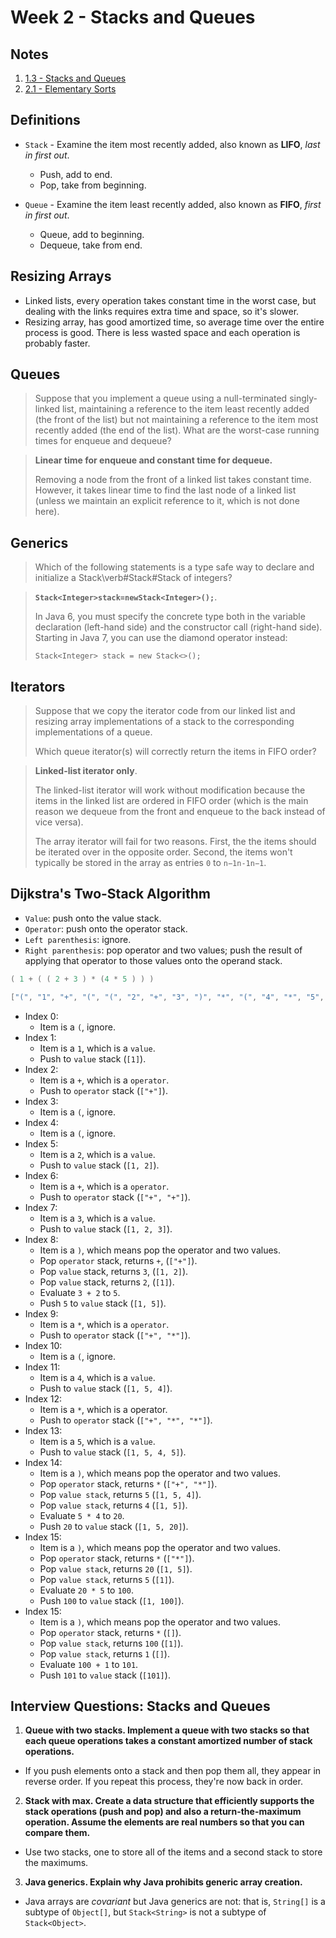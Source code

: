 # Week 2 - Stacks and Queues

## Notes

1. [1.3 - Stacks and Queues](./1.3_stacks_and_queues)
2. [2.1 - Elementary Sorts](./2.1_elementary_sorts)

## Definitions

- `Stack` - Examine the item most recently added, also known as **LIFO**, *last in first out*.
    + Push, add to end.
    + Pop, take from beginning.

- `Queue` - Examine the item least recently added, also known as **FIFO**, *first in first out*.
    + Queue, add to beginning.
    + Dequeue, take from end.

## Resizing Arrays

- Linked lists, every operation takes constant time in the worst case, but dealing with the links requires extra time and space, so it's slower.
- Resizing array, has good amortized time, so average time over the entire process is good. There is less wasted space and each operation is probably faster.

## Queues

> Suppose that you implement a queue using a null-terminated singly-linked list, maintaining a reference to the item least recently added (the front of the list) but not maintaining a reference to the item most recently added (the end of the list). What are the worst-case running times for enqueue and dequeue?

> **Linear time for enqueue and constant time for dequeue.**
>
> Removing a node from the front of a linked list takes constant time. However, it takes linear time to find the last node of a linked list (unless we maintain an explicit reference to it, which is not done here).

## Generics

> Which of the following statements is a type safe way to declare and initialize a Stack\verb#Stack#Stack of integers?

> **`Stack<Integer>stack=newStack<Integer>();`**.
>
> In Java 6, you must specify the concrete type both in the variable declaration (left-hand side) and the constructor call (right-hand side). Starting in Java 7, you can use the diamond operator instead:
>
> `Stack<Integer> stack = new Stack<>();`

## Iterators

> Suppose that we copy the iterator code from our linked list and resizing array implementations of a stack to the corresponding implementations of a queue.
>
> Which queue iterator(s) will correctly return the items in FIFO order?

> **Linked-list iterator only**.
>
> The linked-list iterator will work without modification because the items in the linked list are ordered in FIFO order (which is the main reason we dequeue from the front and enqueue to the back instead of vice versa).
>
> The array iterator will fail for two reasons. First, the the items should be iterated over in the opposite order. Second, the items won't typically be stored in the array as entries `0` to `n−1n-1n−1`.

## Dijkstra's Two-Stack Algorithm

- `Value`: push onto the value stack.
- `Operator`: push onto the operator stack.
- `Left parenthesis`: ignore.
- `Right parenthesis`: pop operator and two values; push the result of applying that operator to those values onto the operand stack.

```java
( 1 + ( ( 2 + 3 ) * (4 * 5 ) ) )
```

```java
["(", "1", "+", "(", "(", "2", "+", "3", ")", "*", "(", "4", "*", "5", ")", ")", ")"]
```

- Index 0:
    + Item is a `(`, ignore.
- Index 1:
    + Item is a `1`, which is a `value`.
    + Push to `value` stack (`[1]`).
- Index 2:
    + Item is a `+`, which is a `operator`.
    + Push to `operator` stack (`["+"]`).
- Index 3:
    + Item is a `(`, ignore.
- Index 4:
    + Item is a `(`, ignore.
- Index 5:
    + Item is a `2`, which is a `value`.
    + Push to `value` stack (`[1, 2]`).
- Index 6:
    + Item is a `+`, which is a `operator`.
    + Push to `operator` stack (`["+", "+"]`).
- Index 7:
    + Item is a `3`, which is a `value`.
    + Push to `value` stack (`[1, 2, 3]`).
- Index 8:
    + Item is a `)`, which means pop the operator and two values.
    + Pop `operator` stack, returns `+`, (`["+"]`).
    + Pop `value` stack, returns `3`, (`[1, 2]`).
    + Pop `value` stack, returns `2`, (`[1]`).
    + Evaluate `3 + 2` to `5`.
    + Push `5` to `value` stack (`[1, 5]`).
- Index 9:
    + Item is a `*`, which is a `operator`.
    + Push to `operator` stack (`["+", "*"]`).
- Index 10:
    + Item is a `(`, ignore.
- Index 11:
    + Item is a `4`, which is a `value`.
    + Push to `value` stack (`[1, 5, 4]`).
- Index 12:
    + Item is a `*`, which is a operator.
    + Push to `operator` stack (`["+", "*", "*"]`).
- Index 13:
    + Item is a `5`, which is a `value`.
    + Push to `value` stack (`[1, 5, 4, 5]`).
- Index 14:
    + Item is a `)`, which means pop the operator and two values.
    + Pop `operator` stack, returns `*` (`["+", "*"]`).
    + Pop `value stack`, returns `5` (`[1, 5, 4]`).
    + Pop `value stack`, returns `4` (`[1, 5]`).
    + Evaluate `5 * 4` to `20`.
    + Push `20` to `value` stack (`[1, 5, 20]`).
- Index 15:
    + Item is a `)`, which means pop the operator and two values.
    + Pop `operator` stack, returns `*` (`["*"]`).
    + Pop `value stack`, returns `20` (`[1, 5]`).
    + Pop `value stack`, returns `5` (`[1]`).
    + Evaluate `20 * 5` to `100`.
    + Push `100` to `value` stack (`[1, 100]`).
- Index 15:
    + Item is a `)`, which means pop the operator and two values.
    + Pop `operator` stack, returns `*` (`[]`).
    + Pop `value stack`, returns `100` (`[1]`).
    + Pop `value stack`, returns `1` (`[]`).
    + Evaluate `100 + 1` to `101`.
    + Push `101` to `value` stack (`[101]`).

## Interview Questions: Stacks and Queues

1. **Queue with two stacks. Implement a queue with two stacks so that each queue operations takes a constant amortized number of stack operations.**

- If you push elements onto a stack and then pop them all, they appear in reverse order. If you repeat this process, they're now back in order.

2. **Stack with max. Create a data structure that efficiently supports the stack operations (push and pop) and also a return-the-maximum operation. Assume the elements are real numbers so that you can compare them.**

- Use two stacks, one to store all of the items and a second stack to store the maximums.

3. **Java generics. Explain why Java prohibits generic array creation.**

-  Java arrays are *covariant* but Java generics are not: that is, `String[]` is a subtype of `Object[]`, but `Stack<String>` is not a subtype of `Stack<Object>`.
